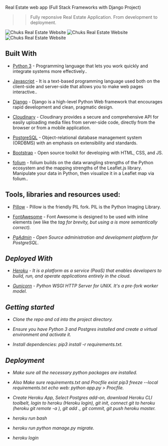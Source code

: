 Real Estate web app (Full Stack Frameworks with Django Project)

> > Fully reponsive Real Estate Application. From development to deployment.

<img src="https://res.cloudinary.com/chuksmbanaso/image/upload/v1638102793/media/Real_Estate/Screenshot_26_rw1nt0.png" title="Real Estate Django" alt="Chuks Real Estate Website">

<img src="https://res.cloudinary.com/chuksmbanaso/image/upload/v1638103160/media/Real_Estate/Screenshot_28_v8cf15.png" title="Real Estate Django" alt="Chuks Real Estate Website">

<img src="https://res.cloudinary.com/chuksmbanaso/image/upload/v1638102784/media/Real_Estate/Screenshot_27_rddd23.png" title="Map" alt="Chuks Real Estate Website">

## Built With

- [Python 3](https://www.python.org/) - Programming language that lets you work quickly and integrate systems more effectively..

- [Javascript](https://www.javascript.com) - It is a text-based programming language used both on the client-side and server-side that allows you to make web pages interactive..

- [Django](https://www.djangoproject.com/) - Django is a high-level Python Web framework that encourages rapid development and clean, pragmatic design.

- [Cloudinary](https://cloudinary.com/) - Cloudinary provides a secure and comprehensive API for easily uploading media files from server-side code, directly from the browser or from a mobile application.

- [PostgreSQL](https://www.postgresql.org/) - Object-relational database management system (ORDBMS) with an emphasis on extensibility and standards.

- [Bootstrap](https://getbootstrap.com/) - Open source toolkit for developing with HTML, CSS, and JS.

- [folium](https://pypi.org/project/folium/) - folium builds on the data wrangling strengths of the Python ecosystem and the mapping strengths of the Leaflet.js library. Manipulate your data in Python, then visualize it in a Leaflet map via folium..


## Tools, libraries and resources used:

- [Pillow](https://pillow.readthedocs.io/en/5.3.x/) - Pillow is the friendly PIL fork. PIL is the Python Imaging Library.

- [FontAwesome](https://fontawesome.com/) -  Font Awesome is designed to be used with inline elements (we like the <i> tag for brevity, but using a <span> is more semantically correct).

- [PgAdmin](https://www.pgadmin.org/) - Open Source administration and development platform for PostgreSQL.

## Deployed With

- [Heroku](https://www.heroku.com/) - It is a platform as a service (PaaS) that enables developers to build, run, and operate applications entirely in the cloud.

- [Gunicorn](https://gunicorn.org/) - Python WSGI HTTP Server for UNIX. It's a pre-fork worker model.

## Getting started

- Clone the repo and cd into the project directory.

- Ensure you have Python 3 and Postgres installed and create a virtual environment and activate it.

- Install dependencies: pip3 install -r requirements.txt.

## Deployment

- Make sure all the necessary python packages are installed.

- Also Make sure requirements.txt and Procfile exist pip3 freeze --local requirements.txt echo web: python app.py > Procfile.

- Create Heroku App, Select Postgres add-on, download Heroku CLI toolbelt, login to heroku (Heroku login), git init, connect git to heroku (heroku git remote -a ), git add ., git commit, git push heroku master.

- heroku run bash

- heroku run python manage.py migrate.

- heroku login
